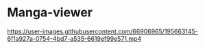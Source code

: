 # Manga-viewer

https://user-images.githubusercontent.com/66906965/195663145-6f1a927a-0754-4bd7-a535-6619ef99e571.mp4

